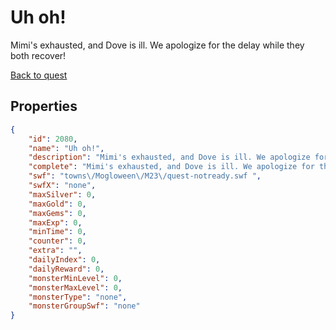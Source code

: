 # Uh oh!

Mimi's exhausted, and Dove is ill. We apologize for the delay while they both recover!

[Back to quest](../quests.md)

## Properties

```json
{
    "id": 2080,
    "name": "Uh oh!",
    "description": "Mimi's exhausted, and Dove is ill. We apologize for the delay while they both recover!",
    "complete": "Mimi's exhausted, and Dove is ill. We apologize for the delay while they both recover!",
    "swf": "towns\/Mogloween\/M23\/quest-notready.swf ",
    "swfX": "none",
    "maxSilver": 0,
    "maxGold": 0,
    "maxGems": 0,
    "maxExp": 0,
    "minTime": 0,
    "counter": 0,
    "extra": "",
    "dailyIndex": 0,
    "dailyReward": 0,
    "monsterMinLevel": 0,
    "monsterMaxLevel": 0,
    "monsterType": "none",
    "monsterGroupSwf": "none"
}
```

